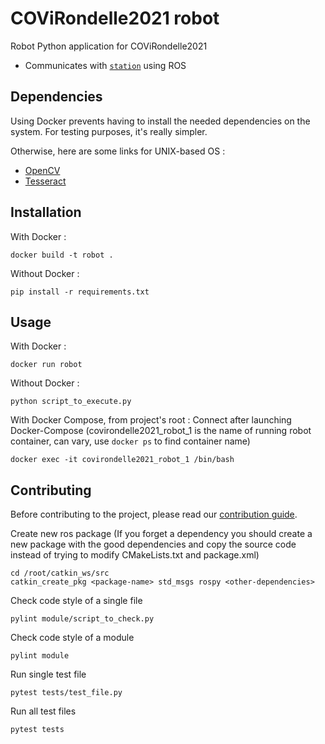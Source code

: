 # COViRondelle2021 robot

Robot Python application for COViRondelle2021

 - Communicates with [`station`](../station) using ROS

## Dependencies

Using Docker prevents having to install the needed dependencies on the system. For testing purposes, it's really simpler.

Otherwise, here are some links for UNIX-based OS :

- [OpenCV](https://docs.opencv.org/master/d7/d9f/tutorial_linux_install.html)
- [Tesseract](https://www.pyimagesearch.com/2017/07/03/installing-tesseract-for-ocr/)

## Installation

With Docker : 
```shell
docker build -t robot .
```

Without Docker : 
```shell
pip install -r requirements.txt
```

## Usage

With Docker :
```shell
docker run robot
```

Without Docker : 
```shell
python script_to_execute.py
```

With Docker Compose, from project's root : 
Connect after launching Docker-Compose (covirondelle2021_robot_1 is the name of running robot container, can vary, use `docker ps` to find container name)
```shell
docker exec -it covirondelle2021_robot_1 /bin/bash
```

## Contributing

Before contributing to the project, please read our [contribution guide](../CONTRIBUTING.md).

Create new ros package (If you forget a dependency you should create a new package with the good dependencies and copy the source code instead of trying to modify CMakeLists.txt and package.xml)
```shell
cd /root/catkin_ws/src
catkin_create_pkg <package-name> std_msgs rospy <other-dependencies>
```

Check code style of a single file
```shell
pylint module/script_to_check.py
```

Check code style of a module
```shell
pylint module
```

Run single test file
```shell
pytest tests/test_file.py
```

Run all test files
```shell
pytest tests
```